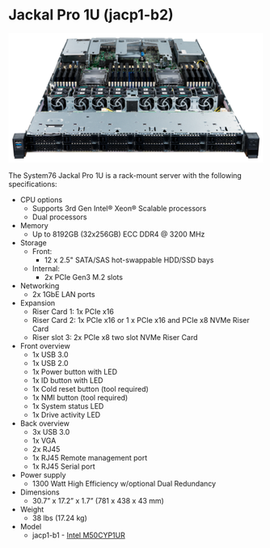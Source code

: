 # Jackal Pro 1U (jacp1-b2)

![Jackal Pro 1U](./img/jacp1-b2-frontports.webp)

The System76 Jackal Pro 1U is a rack-mount server with the following specifications:

- CPU options
  - Supports 3rd Gen Intel® Xeon® Scalable processors
  - Dual processors
- Memory
  - Up to 8192GB (32x256GB) ECC DDR4 @ 3200 MHz
- Storage
  - Front:
    - 12 x 2.5" SATA/SAS hot-swappable HDD/SSD bays
  - Internal:
    - 2x PCIe Gen3 M.2 slots
- Networking
  - 2x 1GbE LAN ports
- Expansion
  - Riser Card 1: 1x PCIe x16
  - Riser Card 2: 1x PCIe x16 or 1 x PCIe x16 and PCIe x8 NVMe Riser Card
  - Riser slot 3: 2x PCIe x8 two slot NVMe Riser Card
- Front overview
  - 1x USB 3.0
  - 1x USB 2.0
  - 1x Power button with LED
  - 1x ID button with LED
  - 1x Cold reset button (tool required)
  - 1x NMI button (tool required)
  - 1x System status LED
  - 1x Drive activity LED
- Back overview
  - 3x USB 3.0
  - 1x VGA
  - 2x RJ45
  - 1x RJ45 Remote management port
  - 1x RJ45 Serial port
- Power supply
  - 1300 Watt High Efficiency w/optional Dual Redundancy
- Dimensions
  - 30.7” x 17.2” x 1.7” (781 x 438 x 43 mm)
- Weight
  - 38 lbs (17.24 kg)
- Model
  - jacp1-b1 - [Intel M50CYP1UR](./jacp1-b2_manual.pdf)
